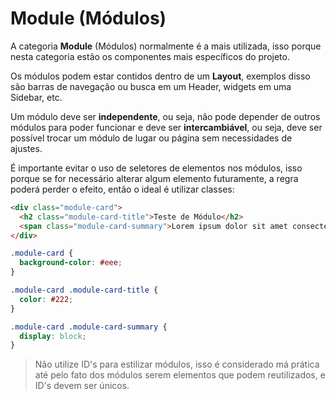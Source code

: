 # Module (Módulos)

A categoria **Module** (Módulos) normalmente é a mais utilizada, isso porque nesta categoria estão os componentes mais específicos do projeto.

Os módulos podem estar contidos dentro de um **Layout**, exemplos disso são barras de navegação ou busca em um Header, widgets em uma Sidebar, etc.

Um módulo deve ser **independente**, ou seja, não pode depender de outros módulos para poder funcionar e deve ser **intercambiável**, ou seja, deve ser possível trocar um módulo de lugar ou página sem necessidades de ajustes.

É importante evitar o uso de seletores de elementos nos módulos, isso porque se for necessário alterar algum elemento futuramente, a regra poderá perder o efeito, então o ideal é utilizar classes:

```html
<div class="module-card">
  <h2 class="module-card-title">Teste de Módulo</h2>
  <span class="module-card-summary">Lorem ipsum dolor sit amet consectetur adipisicing elit. Consectetur, repellat accusamus facere dolorem quas ea. Laborum, amet dicta numquam eligendi hic recusandae fugiat voluptas saepe aliquam. Asperiores consequuntur doloribus officia?</span>
</div>
```

```css
.module-card {
  background-color: #eee;
}

.module-card .module-card-title {
  color: #222;
}

.module-card .module-card-summary {
  display: block;
}
```

> Não utilize ID's para estilizar módulos, isso é considerado má prática até pelo fato dos módulos serem elementos que podem reutilizados, e ID's devem ser únicos.